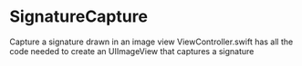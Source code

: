 # SignatureCapture
Capture a signature drawn in an image view
ViewController.swift has all the code needed to create an UIImageView that captures a signature
